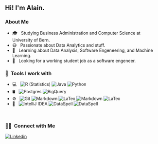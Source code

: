 <h2> Hi! I'm Alain.</h2>

<h3> About Me </h3>

- 🎓 &nbsp; Studying Business Administration and Computer Science at University of Bern.
- 😃 &nbsp; Passionate about Data Analytics and stuff.
- 🌱 &nbsp; Learning about Data Analysis, Software Engeneering, and Machine Learning.
- 🔭 &nbsp; Looking for a working student job as a software engeneer.

<h3> 🔬  &nbsp;Tools I work with</h3>

- 💻 &nbsp;
  ![R (Statistics)](https://img.shields.io/badge/-R-000000?style=flat&logo=R)
  ![Java](https://img.shields.io/badge/-Java-000000?style=flat&logo=java)
  ![Python](https://img.shields.io/badge/-Python-000000?style=flat&logo=python)
- 🛢 &nbsp;
  ![Postgres](https://img.shields.io/badge/postgres-%23316192.svg?style=for-the-badge&logo=postgresql&logoColor=white)
  ![BigQuery](https://img.shields.io/badge/-MongoDB-333333?style=flat&logo=mongodb)
- ⚙️ &nbsp;
  ![Git](https://img.shields.io/badge/-Git-000000?style=flat&logo=git)
  ![Markdown](https://img.shields.io/badge/-Markdown-000000?style=flat&logo=markdown)
  ![LaTex](https://img.shields.io/badge/-LaTex-000000?style=flat&logo=latex)
  ![Markdown](https://img.shields.io/badge/-Markdown-333333?style=flat&logo=markdown)
  ![LaTex](https://img.shields.io/badge/-LaTex-333333?style=flat&logo=latex)
- 🔧 &nbsp;
![IntelliJ IDEA](https://img.shields.io/badge/IntelliJIDEA-000000.svg?style=for-the-badge&logo=intellij-idea&logoColor=white)
![DataSpell](https://img.shields.io/badge/DataSpell-000000.svg?style=for-the-badge&logo=dataspell&logoColor=white)
  ![DataSpell](https://img.shields.io/badge/-DataSpell-333333?style=flat&logo=dataspell)
<br/>

<h3> 🤝🏻 &nbsp;Connect with Me </h3>

[![Linkedin](https://img.shields.io/badge/-LinkedIn-blue?style=flat&logo=Linkedin&logoColor=white)](https://www.linkedin.com/in/froldanzafra/)

